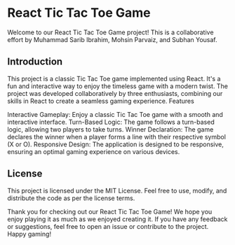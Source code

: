 # React Tic Tac Toe Game

Welcome to our React Tic Tac Toe Game project! This is a collaborative effort by Muhammad Sarib Ibrahim, Mohsin Parvaiz, and Subhan Yousaf.

## Introduction

This project is a classic Tic Tac Toe game implemented using React. It's a fun and interactive way to enjoy the timeless game with a modern twist. The project was developed collaboratively by three enthusiasts, combining our skills in React to create a seamless gaming experience.
Features

Interactive Gameplay: Enjoy a classic Tic Tac Toe game with a smooth and interactive interface.
Turn-Based Logic: The game follows a turn-based logic, allowing two players to take turns.
Winner Declaration: The game declares the winner when a player forms a line with their respective symbol (X or O).
Responsive Design: The application is designed to be responsive, ensuring an optimal gaming experience on various devices.

## License

This project is licensed under the MIT License. Feel free to use, modify, and distribute the code as per the license terms.

Thank you for checking out our React Tic Tac Toe Game! We hope you enjoy playing it as much as we enjoyed creating it. If you have any feedback or suggestions, feel free to open an issue or contribute to the project. Happy gaming!
